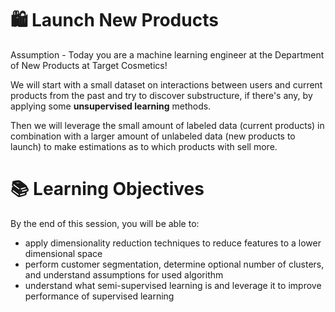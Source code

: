# 🛍️ Launch New Products 

Assumption - Today you are a machine learning engineer at the Department of New Products at Target Cosmetics! 

We will start with a small dataset on interactions between users and current products from the past and try to discover substructure, if there's any, by applying some **unsupervised learning** methods. 

Then we will leverage the small amount of labeled data (current products) in combination with a larger amount of unlabeled data (new products to launch) to make estimations as to which products with sell more. 

# 📚 Learning Objectives

By the end of this session, you will be able to:

- apply dimensionality reduction techniques to reduce features to a lower dimensional space
- perform customer segmentation, determine optional number of clusters, and understand assumptions for used algorithm
- understand what semi-supervised learning is and leverage it to improve performance of supervised learning